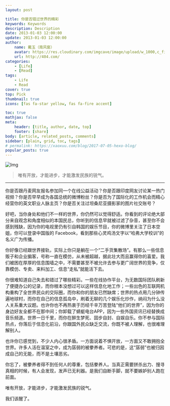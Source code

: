 ```yaml
---
layout: post

title: 你是否错过世界的精彩
keywords: Keywords
description: Description
date: 2013-01-03 12:00:00
update: 2013-01-03 12:00:00
author: 
    name: 戴玉（南风窗）
    avatar: https://res.cloudinary.com/imgcave/image/upload/w_1000,c_fill,ar_1:1,g_auto,r_max,bo_5px_solid_red,b_rgb:262c35/v1582466920/Img/Logo/SouthReviews.jpg.jpg
    url: http://404.com/
categories: 
    - [Life]
    - [Read]
tags: 
    - Life
    - Read
cover: true
top: Pick
thumbnail: true
icons: [fas fa-star yellow, fas fa-fire accent]

toc: true
mathjax: false
meta: 
    header: [title, author, date, top]
    footer: [share]
body: [article, related_posts, comments]
sidebar: [plain, grid, toc, tags]
# permalink: https://xaoxuu.com/blog/2017-07-05-hexo-blog/
popular_posts: true
---
```


<!-- {% asset_img FERoadmap_Cover.JPG %}  -->

<fancybox>

![Img](https://res.cloudinary.com/imgcave/image/upload/q_51,r_12/v1582467853/Img/Logo/SV_sandyz_tjr4ly.png)

</fancybox>

> 唯有开放，才能进步，才能激发民族的锐气。

<!--more-->

---


你是否跟丹麦网友报名参加同一个在线公益活动？你是否跟印度网友讨论某一热门视频？你是否早早成为各国总统的微博粉丝？你是否为了国际化的工作机会而精心经营你的英文职业人脉主页？你是否关注过坦桑尼亚摄影家的图片社交账号？

好吧，当你身处和他们不一样的世界，你仍然可以觉得舒适。你看到的评论绝大部分来自观念和角度相似的本国民总，你听到的信息早就被过滤了杂音，甚至你不会感到残缺，因为你的电视里仍有引自韩国的娱乐节目，你的微博里关注了日本空姐，你可以登录中国版的 Facebook，看到那些心灵鸡汤文字以“哈弗大学校训”的名义广为传播。

你好像已经跟世界接轨，实际上你只是躺在一个“二手货集散场”。有那么一些信息贩子和企业掮客，号称一直在模仿，从未被超越，据此壮大而且赢得你的喜爱。我们被困在厚厚的信息围墙之中，不需要甚至不被允许去参与更广阔世界的竞争，仅靠模仿、专卖、来料加工、信息“走私”就能活下去。

你很难知道自己失去和错过了哪些精彩。一些在线协作平台，为无数国际团队刷新了便捷办公的记录，而你根本没想过可以这样信息化地工作；一些出色的互联网机构重构了全世界民众的交际圈，而你和你的朋友已然缺席；世界的热点用几分钟传遍地球村，而你在自己的信息孤岛中，刷着无聊的几个娱乐化炒作，纳闷为什么没人关系重大议题。也许你也不再热衷于历经千辛万苦登陆“他们的世界”，因为你的身边好友全都不在那中间；你卸载了蜻蜓电台APP，因为一些外国资讯已经替换成音乐频道。世界一日千里，而你在醉生梦死、固步自封、自娱自乐。你不参与国际热点，你落后于信息化前沿，你跟国外民众缺乏交流，你既不被人理解，也很难理解别人。

也许你已感觉到，不少人内心很矛盾。一方面说着不惧开放，一方面又不敢拥抱全世界。许多人活在温室之中，成为孱弱的被豢养者。可悲的是，这“孱弱”也被归因成自己的无能，而不是土壤恶劣。

你忘了，被豢养者得不到任何人的尊重，包括豢养人。当真正需要拼杀出力、搜寻真相的时候，有人会发现，发声已无利器。是我们自断手脚，就不要嫉妒别人跑在前面。

唯有开放，才能进步，才能激发民族的锐气。

我们该醒了。